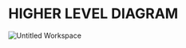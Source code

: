 # HIGHER LEVEL DIAGRAM


![Untitled Workspace](https://user-images.githubusercontent.com/98890597/153452841-6cc1ab8d-4959-4494-95ed-012f1f0e6156.png)


